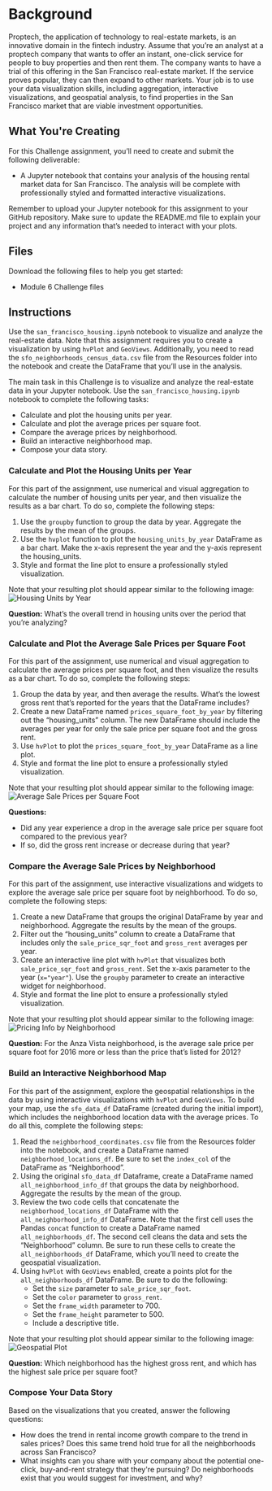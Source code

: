 # Background

Proptech, the application of technology to real-estate markets, is an innovative domain in the fintech industry. Assume that you’re an analyst at a proptech company that wants to offer an instant, one-click service for people to buy properties and then rent them. The company wants to have a trial of this offering in the San Francisco real-estate market. If the service proves popular, they can then expand to other markets.
Your job is to use your data visualization skills, including aggregation, interactive visualizations, and geospatial analysis, to find properties in the San Francisco market that are viable investment opportunities.

## What You're Creating

For this Challenge assignment, you’ll need to create and submit the following deliverable:
- A Jupyter notebook that contains your analysis of the housing rental market data for San Francisco. The analysis will be complete with professionally styled and formatted interactive visualizations.

Remember to upload your Jupyter notebook for this assignment to your GitHub repository. Make sure to update the README.md file to explain your project and any information that’s needed to interact with your plots.

## Files

Download the following files to help you get started:
- Module 6 Challenge files

## Instructions

Use the `san_francisco_housing.ipynb` notebook to visualize and analyze the real-estate data.
Note that this assignment requires you to create a visualization by using `hvPlot` and `GeoViews`. Additionally, you need to read the `sfo_neighborhoods_census_data.csv` file from the Resources folder into the notebook and create the DataFrame that you’ll use in the analysis.

The main task in this Challenge is to visualize and analyze the real-estate data in your Jupyter notebook. Use the `san_francisco_housing.ipynb` notebook to complete the following tasks:
- Calculate and plot the housing units per year.
- Calculate and plot the average prices per square foot.
- Compare the average prices by neighborhood.
- Build an interactive neighborhood map.
- Compose your data story.

### Calculate and Plot the Housing Units per Year

For this part of the assignment, use numerical and visual aggregation to calculate the number of housing units per year, and then visualize the results as a bar chart. To do so, complete the following steps:
1. Use the `groupby` function to group the data by year. Aggregate the results by the mean of the groups.
2. Use the `hvplot` function to plot the `housing_units_by_year` DataFrame as a bar chart. Make the x-axis represent the year and the y-axis represent the housing_units.
3. Style and format the line plot to ensure a professionally styled visualization.

Note that your resulting plot should appear similar to the following image:
![Housing Units by Year](6-4-zoomed-housing-units-by-year.png)

**Question:** What’s the overall trend in housing units over the period that you’re analyzing?

### Calculate and Plot the Average Sale Prices per Square Foot

For this part of the assignment, use numerical and visual aggregation to calculate the average prices per square foot, and then visualize the results as a bar chart. To do so, complete the following steps:
1. Group the data by year, and then average the results. What’s the lowest gross rent that’s reported for the years that the DataFrame includes?
2. Create a new DataFrame named `prices_square_foot_by_year` by filtering out the “housing_units” column. The new DataFrame should include the averages per year for only the sale price per square foot and the gross rent.
3. Use `hvPlot` to plot the `prices_square_foot_by_year` DataFrame as a line plot.
4. Style and format the line plot to ensure a professionally styled visualization.

Note that your resulting plot should appear similar to the following image:
![Average Sale Prices per Square Foot](6-4-avg-sale-px-sq-foot-gross-rent.png)

**Questions:**
- Did any year experience a drop in the average sale price per square foot compared to the previous year?
- If so, did the gross rent increase or decrease during that year?

### Compare the Average Sale Prices by Neighborhood

For this part of the assignment, use interactive visualizations and widgets to explore the average sale price per square foot by neighborhood. To do so, complete the following steps:
1. Create a new DataFrame that groups the original DataFrame by year and neighborhood. Aggregate the results by the mean of the groups.
2. Filter out the “housing_units” column to create a DataFrame that includes only the `sale_price_sqr_foot` and `gross_rent` averages per year.
3. Create an interactive line plot with `hvPlot` that visualizes both `sale_price_sqr_foot` and `gross_rent`. Set the x-axis parameter to the year (`x="year"`). Use the `groupby` parameter to create an interactive widget for neighborhood.
4. Style and format the line plot to ensure a professionally styled visualization.

Note that your resulting plot should appear similar to the following image:
![Pricing Info by Neighborhood](6-4-pricing-info-by-neighborhood.png)

**Question:** For the Anza Vista neighborhood, is the average sale price per square foot for 2016 more or less than the price that’s listed for 2012?

### Build an Interactive Neighborhood Map

For this part of the assignment, explore the geospatial relationships in the data by using interactive visualizations with `hvPlot` and `GeoViews`. To build your map, use the `sfo_data_df` DataFrame (created during the initial import), which includes the neighborhood location data with the average prices. To do all this, complete the following steps:
1. Read the `neighborhood_coordinates.csv` file from the Resources folder into the notebook, and create a DataFrame named `neighborhood_locations_df`. Be sure to set the `index_col` of the DataFrame as “Neighborhood”.
2. Using the original `sfo_data_df` Dataframe, create a DataFrame named `all_neighborhood_info_df` that groups the data by neighborhood. Aggregate the results by the mean of the group.
3. Review the two code cells that concatenate the `neighborhood_locations_df` DataFrame with the `all_neighborhood_info_df` DataFrame. Note that the first cell uses the Pandas `concat` function to create a DataFrame named `all_neighborhoods_df`. The second cell cleans the data and sets the “Neighborhood” column. Be sure to run these cells to create the `all_neighborhoods_df` DataFrame, which you’ll need to create the geospatial visualization.
4. Using `hvPlot` with `GeoViews` enabled, create a points plot for the `all_neighborhoods_df` DataFrame. Be sure to do the following:
   - Set the `size` parameter to `sale_price_sqr_foot`.
   - Set the `color` parameter to `gross_rent`.
   - Set the `frame_width` parameter to 700.
   - Set the `frame_height` parameter to 500.
   - Include a descriptive title.

Note that your resulting plot should appear similar to the following image:
![Geospatial Plot](6-4-geoviews-plot.png)

**Question:** Which neighborhood has the highest gross rent, and which has the highest sale price per square foot?

### Compose Your Data Story

Based on the visualizations that you created, answer the following questions:
- How does the trend in rental income growth compare to the trend in sales prices? Does this same trend hold true for all the neighborhoods across San Francisco?
- What insights can you share with your company about the potential one-click, buy-and-rent strategy that they're pursuing? Do neighborhoods exist that you would suggest for investment, and why?
